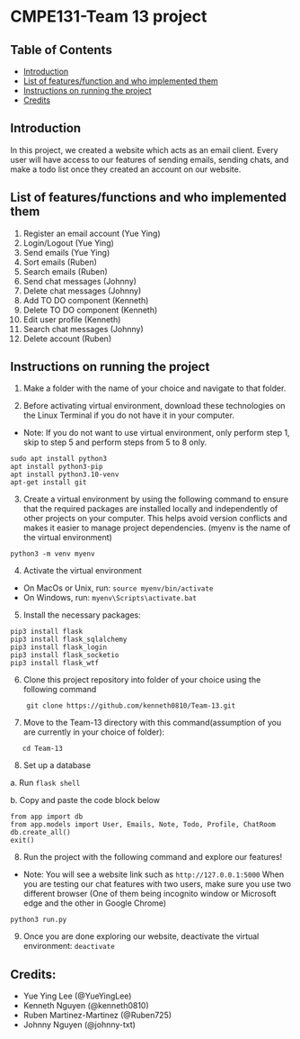 # CMPE131-Team 13 project

## Table of Contents 
 - [Introduction](#introduction)
 - [List of features/function and who implemented them](#list-of-featuresfunction-and-who-implemented-them)
 - [Instructions on running the project](#instructions-on-running-the-project)
 - [Credits](#credits)

## Introduction 
In this project, we created a website which acts as an email client. Every user will have access to our features of
sending emails, sending chats, and make a todo list once they created an account on our website. 

## List of features/functions and who implemented them 
1. Register an email account (Yue Ying)
2. Login/Logout (Yue Ying)
3. Send emails (Yue Ying)
4. Sort emails (Ruben)
5. Search emails (Ruben)
6. Send chat messages (Johnny)
7. Delete chat messages (Johnny)
8. Add TO DO component (Kenneth)
9. Delete TO DO component (Kenneth)
10. Edit user profile (Kenneth)
11. Search chat messages (Johnny)
12. Delete account (Ruben)

## Instructions on running the project
1. Make a folder with the name of your choice and navigate to that folder. 

2. Before activating virtual environment, download these technologies on the Linux Terminal if you do not have it in your computer. 
- Note: If you do not want to use virtual environment, only perform step 1, skip to step 5 and perform steps from 5 to 8 only. 
```
sudo apt install python3
apt install python3-pip
apt install python3.10-venv
apt-get install git
```

3. Create a virtual environment by using the following command to ensure that the required packages are installed locally and independently of other projects on your computer. This helps avoid version conflicts and makes it easier to manage project dependencies. (myenv is the name of the virtual environment)
```
python3 -m venv myenv
```

4. Activate the virtual environment
- On MacOs or Unix, run: ```source myenv/bin/activate```
- On Windows, run: ```myenv\Scripts\activate.bat```

5. Install the necessary packages: 
```
pip3 install flask
pip3 install flask_sqlalchemy
pip3 install flask_login
pip3 install flask_socketio
pip3 install flask_wtf
```
6.  Clone this project repository into folder of your choice using the following command
```
    git clone https://github.com/kenneth0810/Team-13.git
```

7. Move to the Team-13 directory with this command(assumption of you are currently in your choice of folder): 
```
   cd Team-13
```
    
8. Set up a database

 a. Run `flask shell`

 b. Copy and paste the code block below

```
from app import db
from app.models import User, Emails, Note, Todo, Profile, ChatRoom
db.create_all()
exit()
```

8. Run the project with the following command and explore our features!
- Note: You will see a website link such as ```http://127.0.0.1:5000```
When you are testing our chat features with two users, make sure you use two different browser (One of them being incognito window or Microsoft edge and the other in Google Chrome)
```
python3 run.py
```
9. Once you are done exploring our website, deactivate the virtual environment: 
```deactivate ```
## Credits: 
- Yue Ying Lee (@YueYingLee)
- Kenneth Nguyen (@kenneth0810)
- Ruben Martinez-Martinez (@Ruben725)
- Johnny Nguyen (@johnny-txt)

